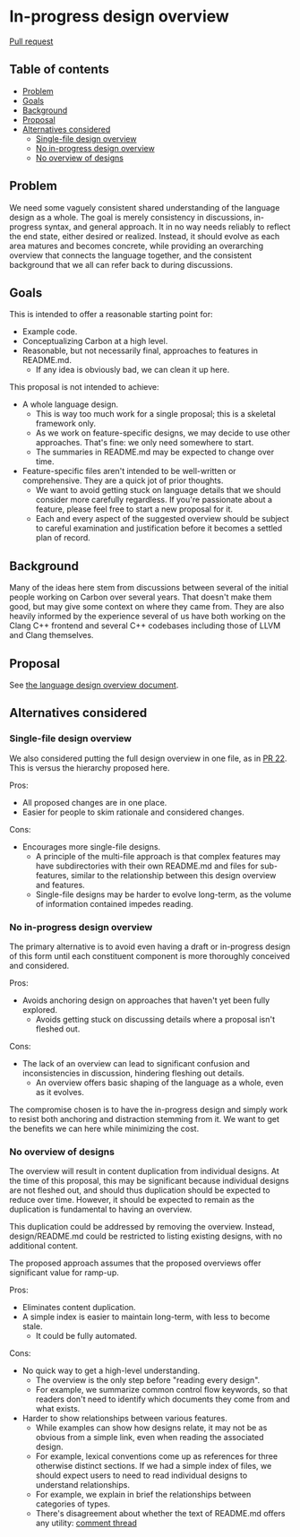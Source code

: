 # In-progress design overview

<!--
Part of the Carbon Language project, under the Apache License v2.0 with LLVM
Exceptions. See /LICENSE for license information.
SPDX-License-Identifier: Apache-2.0 WITH LLVM-exception
-->

[Pull request](https://github.com/carbon-language/carbon-lang/pull/83)

## Table of contents

<!-- toc -->

-   [Problem](#problem)
-   [Goals](#goals)
-   [Background](#background)
-   [Proposal](#proposal)
-   [Alternatives considered](#alternatives-considered)
    -   [Single-file design overview](#single-file-design-overview)
    -   [No in-progress design overview](#no-in-progress-design-overview)
    -   [No overview of designs](#no-overview-of-designs)

<!-- tocstop -->

## Problem

We need some vaguely consistent shared understanding of the language design as a
whole. The goal is merely consistency in discussions, in-progress syntax, and
general approach. It in no way needs reliably to reflect the end state, either
desired or realized. Instead, it should evolve as each area matures and becomes
concrete, while providing an overarching overview that connects the language
together, and the consistent background that we all can refer back to during
discussions.

## Goals

This is intended to offer a reasonable starting point for:

-   Example code.
-   Conceptualizing Carbon at a high level.
-   Reasonable, but not necessarily final, approaches to features in README.md.
    -   If any idea is obviously bad, we can clean it up here.

This proposal is not intended to achieve:

-   A whole language design.
    -   This is way too much work for a single proposal; this is a skeletal
        framework only.
    -   As we work on feature-specific designs, we may decide to use other
        approaches. That's fine: we only need somewhere to start.
    -   The summaries in README.md may be expected to change over time.
-   Feature-specific files aren't intended to be well-written or comprehensive.
    They are a quick jot of prior thoughts.
    -   We want to avoid getting stuck on language details that we should
        consider more carefully regardless. If you're passionate about a
        feature, please feel free to start a new proposal for it.
    -   Each and every aspect of the suggested overview should be subject to
        careful examination and justification before it becomes a settled plan
        of record.

## Background

Many of the ideas here stem from discussions between several of the initial
people working on Carbon over several years. That doesn't make them good, but
may give some context on where they came from. They are also heavily informed by
the experience several of us have both working on the Clang C++ frontend and
several C++ codebases including those of LLVM and Clang themselves.

## Proposal

See [the language design overview document](/docs/design/README.md).

## Alternatives considered

### Single-file design overview

We also considered putting the full design overview in one file, as in
[PR 22](https://github.com/carbon-language/carbon-lang/pull/22). This is versus
the hierarchy proposed here.

Pros:

-   All proposed changes are in one place.
-   Easier for people to skim rationale and considered changes.

Cons:

-   Encourages more single-file designs.
    -   A principle of the multi-file approach is that complex features may have
        subdirectories with their own README.md and files for sub-features,
        similar to the relationship between this design overview and features.
    -   Single-file designs may be harder to evolve long-term, as the volume of
        information contained impedes reading.

### No in-progress design overview

The primary alternative is to avoid even having a draft or in-progress design of
this form until each constituent component is more thoroughly conceived and
considered.

Pros:

-   Avoids anchoring design on approaches that haven't yet been fully explored.
    -   Avoids getting stuck on discussing details where a proposal isn't
        fleshed out.

Cons:

-   The lack of an overview can lead to significant confusion and
    inconsistencies in discussion, hindering fleshing out details.
    -   An overview offers basic shaping of the language as a whole, even as it
        evolves.

The compromise chosen is to have the in-progress design and simply work to
resist both anchoring and distraction stemming from it. We want to get the
benefits we can here while minimizing the cost.

### No overview of designs

The overview will result in content duplication from individual designs. At the
time of this proposal, this may be significant because individual designs are
not fleshed out, and should thus duplication should be expected to reduce over
time. However, it should be expected to remain as the duplication is fundamental
to having an overview.

This duplication could be addressed by removing the overview. Instead,
design/README.md could be restricted to listing existing designs, with no
additional content.

The proposed approach assumes that the proposed overviews offer significant
value for ramp-up.

Pros:

-   Eliminates content duplication.
-   A simple index is easier to maintain long-term, with less to become stale.
    -   It could be fully automated.

Cons:

-   No quick way to get a high-level understanding.
    -   The overview is the only step before "reading every design".
    -   For example, we summarize common control flow keywords, so that readers
        don't need to identify which documents they come from and what exists.
-   Harder to show relationships between various features.
    -   While examples can show how designs relate, it may not be as obvious
        from a simple link, even when reading the associated design.
    -   For example, lexical conventions come up as references for three
        otherwise distinct sections. If we had a simple index of files, we
        should expect users to need to read individual designs to understand
        relationships.
    -   For example, we explain in brief the relationships between categories of
        types.
    -   There's disagreement about whether the text of README.md offers any
        utility:
        [comment thread](https://github.com/carbon-language/carbon-lang/pull/83/files/25437de9e61b3a15e8ddde67b6297f1795922355..97da855dbe6023930e02473af46abea03af991e7#r444487049)
